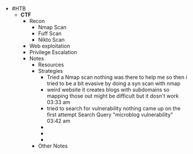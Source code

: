 - #HTB
	- **CTF**
		- Recon
			- Nmap Scan
			- Fuff Scan
			- Nikto Scan
		- Web exploitation
		- Privilege Escalation
		- Notes
			- Resources
			- Strategies
				- Tried a Nmap scan nothing was there to help me so then i tried to be a bit evasive by doing a syn scan with nmap
				- weird website it creates blogs with subdomains so mapping those out might be difficult but it dosn't work  03:33 am
				- tried to search for vulnerability nothing came up on the first attempt Search Query "microblog vulnerability" 03:42 am
				-
				-
				-
			- Other Notes